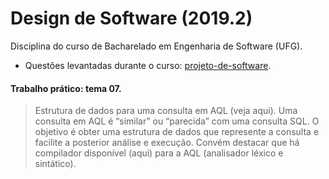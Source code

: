 # Design de Software (2019.2)

Disciplina do curso de Bacharelado em Engenharia de Software (UFG).

- Questões levantadas durante o curso: [projeto-de-software](https://pt.stackoverflow.com/users/73266/newton-jos%c3%a9).

#### Trabalho prático: tema 07.
> Estrutura de dados para uma consulta em AQL (veja aqui). Uma consulta em AQL é “similar” ou “parecida” com uma consulta SQL. O objetivo é obter uma estrutura de dados que represente a consulta e facilite a posterior análise e execução. Convém destacar que há compilador disponível (aqui) para a AQL (analisador léxico e sintático).
